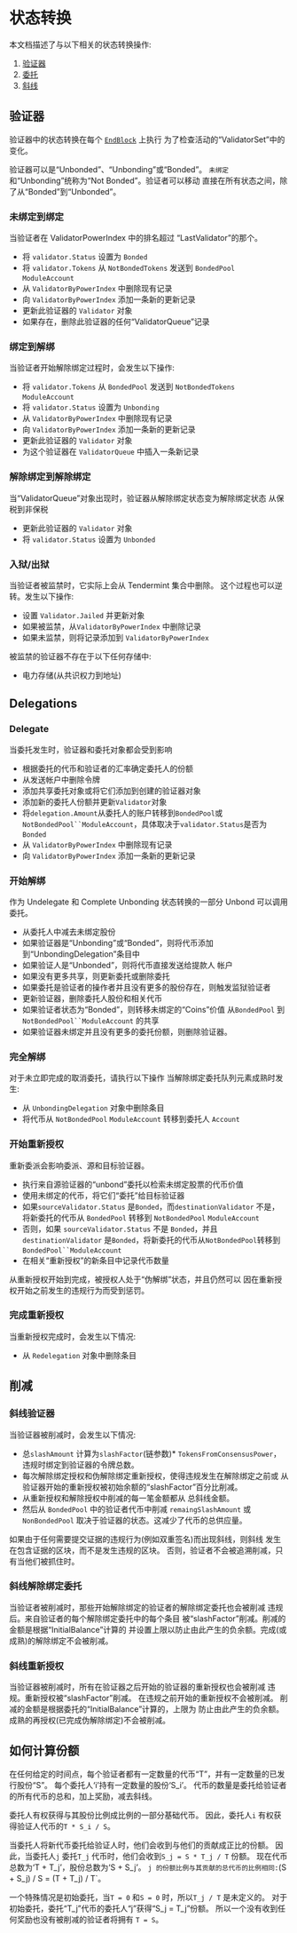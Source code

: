 # 状态转换

本文档描述了与以下相关的状态转换操作:

1. [验证器](./02_state_transitions.md#validators)
2. [委托](./02_state_transitions.md#delegations)
3. [斜线](./02_state_transitions.md#slashing)

## 验证器

验证器中的状态转换在每个 [`EndBlock`](./05_end_block.md#validator-set-changes) 上执行
为了检查活动的“ValidatorSet”中的变化。

验证器可以是“Unbonded”、“Unbonding”或“Bonded”。 `未绑定`
和“Unbonding”统称为“Not Bonded”。验证者可以移动
直接在所有状态之间，除了从“Bonded”到“Unbonded”。

### 未绑定到绑定

当验证者在 ValidatorPowerIndex 中的排名超过
“LastValidator”的那个。

- 将 `validator.Status` 设置为 `Bonded`
- 将 `validator.Tokens` 从 `NotBondedTokens` 发送到 `BondedPool` `ModuleAccount`
- 从 `ValidatorByPowerIndex` 中删除现有记录
- 向 `ValidatorByPowerIndex` 添加一条新的更新记录
- 更新此验证器的 `Validator` 对象
- 如果存在，删除此验证器的任何“ValidatorQueue”记录

### 绑定到解绑

当验证者开始解除绑定过程时，会发生以下操作:

- 将 `validator.Tokens` 从 `BondedPool` 发送到 `NotBondedTokens` `ModuleAccount`
- 将 `validator.Status` 设置为 `Unbonding`
- 从 `ValidatorByPowerIndex` 中删除现有记录
- 向 `ValidatorByPowerIndex` 添加一条新的更新记录
- 更新此验证器的 `Validator` 对象
- 为这个验证器在 `ValidatorQueue` 中插入一条新记录

### 解除绑定到解除绑定

当“ValidatorQueue”对象出现时，验证器从解除绑定状态变为解除绑定状态
从保税到非保税

- 更新此验证器的 `Validator` 对象
- 将 `validator.Status` 设置为 `Unbonded`

### 入狱/出狱

当验证者被监禁时，它实际上会从 Tendermint 集合中删除。
这个过程也可以逆转。发生以下操作:

- 设置 `Validator.Jailed` 并更新对象
- 如果被监禁，从`ValidatorByPowerIndex` 中删除记录
- 如果未监禁，则将记录添加到 `ValidatorByPowerIndex`

被监禁的验证器不存在于以下任何存储中:

- 电力存储(从共识权力到地址) 

## Delegations

### Delegate

当委托发生时，验证器和委托对象都会受到影响

- 根据委托的代币和验证者的汇率确定委托人的份额
- 从发送帐户中删除令牌
- 添加共享委托对象或将它们添加到创建的验证器对象
- 添加新的委托人份额并更新`Validator`对象
- 将`delegation.Amount`从委托人的账户转移到`BondedPool`或`NotBondedPool``ModuleAccount`，具体取决于`validator.Status`是否为`Bonded`
- 从 `ValidatorByPowerIndex` 中删除现有记录
- 向 `ValidatorByPowerIndex` 添加一条新的更新记录

### 开始解绑

作为 Undelegate 和 Complete Unbonding 状态转换的一部分 Unbond
可以调用委托。

- 从委托人中减去未绑定股份
- 如果验证器是“Unbonding”或“Bonded”，则将代币添加到“UnbondingDelegation”条目中
- 如果验证人是“Unbonded”，则将代币直接发送给提款人
  帐户
- 如果没有更多共享，则更新委托或删除委托
- 如果委托是验证者的操作者并且没有更多的股份存在，则触发监狱验证者
- 更新验证器，删除委托人股份和相关代币
- 如果验证者状态为“Bonded”，则转移未绑定的“Coins”价值
  从`BondedPool` 到`NotBondedPool``ModuleAccount` 的共享
- 如果验证器未绑定并且没有更多的委托份额，则删除验证器。

### 完全解绑

对于未立即完成的取消委托，请执行以下操作
当解除绑定委托队列元素成熟时发生:

- 从 `UnbondingDelegation` 对象中删除条目
- 将代币从 `NotBondedPool` `ModuleAccount` 转移到委托人 `Account`

### 开始重新授权

重新委派会影响委派、源和目标验证器。

- 执行来自源验证器的“unbond”委托以检索未绑定股票的代币价值
- 使用未绑定的代币，将它们“委托”给目标验证器
- 如果`sourceValidator.Status` 是`Bonded`，而`destinationValidator` 不是，
  将新委托的代币从 `BondedPool` 转移到 `NotBondedPool` `ModuleAccount`
- 否则，如果 `sourceValidator.Status` 不是 `Bonded`，并且 `destinationValidator`
  是`Bonded`，将新委托的代币从`NotBondedPool`转移到`BondedPool``ModuleAccount`
- 在相关“重新授权”的新条目中记录代币数量

从重新授权开始到完成，被授权人处于“伪解绑”状态，并且仍然可以
因在重新授权开始之前发生的违规行为而受到惩罚。

### 完成重新授权

当重新授权完成时，会发生以下情况:

- 从 `Redelegation` 对象中删除条目

## 削减

### 斜线验证器

当验证器被削减时，会发生以下情况:

- 总`slashAmount` 计算为`slashFactor`(链参数)\* `TokensFromConsensusPower`，
  违规时绑定到验证器的令牌总数。
- 每次解除绑定授权和伪解除绑定重新授权，使得违规发生在解除绑定之前或
  从验证器开始的重新授权被初始余额的“slashFactor”百分比削减。
- 从重新授权和解除授权中削减的每一笔金额都从
  总斜线金额。
- 然后从 `BondedPool` 中的验证者代币中削减 `remaingSlashAmount` 或
  `NonBondedPool` 取决于验证器的状态。这减少了代币的总供应量。

如果由于任何需要提交证据的违规行为(例如双重签名)而出现斜线，则斜线
发生在包含证据的区块，而不是发生违规的区块。
否则，验证者不会被追溯削减，只有当他们被抓住时。

### 斜线解除绑定委托

当验证者被削减时，那些开始解除绑定的验证者的解除绑定委托也会被削减
违规后。来自验证者的每个解除绑定委托中的每个条目
被“slashFactor”削减。削减的金额是根据“InitialBalance”计算的
并设置上限以防止由此产生的负余额。完成(或成熟)的解除绑定不会被削减。

### 斜线重新授权

当验证器被削减时，所有在验证器之后开始的验证器的重新授权也会被削减
违规。重新授权被“slashFactor”削减。
在违规之前开始的重新授权不会被削减。
削减的金额是根据委托的“InitialBalance”计算的，上限为
防止由此产生的负余额。
成熟的再授权(已完成伪解除绑定)不会被削减。

## 如何计算份额

在任何给定的时间点，每个验证者都有一定数量的代币“T”，并有一定数量的已发行股份“S”。
每个委托人‘i’持有一定数量的股份‘S_i’。
代币的数量是委托给验证者的所有代币的总和，加上奖励，减去斜线。

委托人有权获得与其股份比例成比例的一部分基础代币。
因此，委托人`i` 有权获得验证人代币的`T * S_i / S`。

当委托人将新代币委托给验证人时，他们会收到与他们的贡献成正比的份额。
因此，当委托人`j` 委托`T_j` 代币时，他们会收到`S_j = S * T_j / T` 份额。
现在代币总数为‘T + T_j’，股份总数为‘S + S_j’。
`j 的份额比例与其贡献的总代币的比例相同:`(S + S_j) / S = (T + T_j) / T`。

一个特殊情况是初始委托，当`T = 0` 和`S = 0` 时，所以`T_j / T` 是未定义的。
对于初始委托，委托“T_j”代币的委托人“j”获得“S_j = T_j”份额。
所以一个没有收到任何奖励也没有被削减的验证者将拥有 `T = S`。 